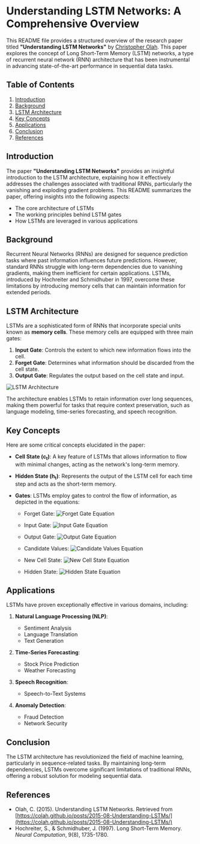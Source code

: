 # Understanding LSTM Networks: A Comprehensive Overview

This README file provides a structured overview of the research paper titled **"Understanding LSTM Networks"** by [Christopher Olah](https://colah.github.io/posts/2015-08-Understanding-LSTMs/). This paper explores the concept of Long Short-Term Memory (LSTM) networks, a type of recurrent neural network (RNN) architecture that has been instrumental in advancing state-of-the-art performance in sequential data tasks.

## Table of Contents

1. [Introduction](#introduction)
2. [Background](#background)
3. [LSTM Architecture](#lstm-architecture)
4. [Key Concepts](#key-concepts)
5. [Applications](#applications)
6. [Conclusion](#conclusion)
7. [References](#references)

## Introduction

The paper **"Understanding LSTM Networks"** provides an insightful introduction to the LSTM architecture, explaining how it effectively addresses the challenges associated with traditional RNNs, particularly the vanishing and exploding gradient problems. This README summarizes the paper, offering insights into the following aspects:

- The core architecture of LSTMs
- The working principles behind LSTM gates
- How LSTMs are leveraged in various applications

## Background

Recurrent Neural Networks (RNNs) are designed for sequence prediction tasks where past information influences future predictions. However, standard RNNs struggle with long-term dependencies due to vanishing gradients, making them inefficient for certain applications. LSTMs, introduced by Hochreiter and Schmidhuber in 1997, overcome these limitations by introducing memory cells that can maintain information for extended periods.

## LSTM Architecture

LSTMs are a sophisticated form of RNNs that incorporate special units known as **memory cells**. These memory cells are equipped with three main gates:

1. **Input Gate**: Controls the extent to which new information flows into the cell.
2. **Forget Gate**: Determines what information should be discarded from the cell state.
3. **Output Gate**: Regulates the output based on the cell state and input.

![LSTM Architecture](https://colah.github.io/posts/2015-08-Understanding-LSTMs/img/LSTM3-chain.png)

The architecture enables LSTMs to retain information over long sequences, making them powerful for tasks that require context preservation, such as language modeling, time-series forecasting, and speech recognition.

## Key Concepts

Here are some critical concepts elucidated in the paper:

- **Cell State (c<sub>t</sub>)**: A key feature of LSTMs that allows information to flow with minimal changes, acting as the network's long-term memory.
  
- **Hidden State (h<sub>t</sub>)**: Represents the output of the LSTM cell for each time step and acts as the short-term memory.

- **Gates**: LSTMs employ gates to control the flow of information, as depicted in the equations:
  - Forget Gate: <img src="https://latex.codecogs.com/svg.latex?f_t%20=%20\sigma(W_f%20\cdot%20[h_{t-1},%20x_t]%20+%20b_f)" title="Forget Gate Equation"/>
  
  - Input Gate:   <img src="https://latex.codecogs.com/svg.latex?i_t%20=%20\sigma(W_i%20\cdot%20[h_{t-1},%20x_t]%20+%20b_i)" title="Input Gate Equation"/>
  
  - Output Gate:   <img src="https://latex.codecogs.com/svg.latex?o_t%20=%20\sigma(W_o%20\cdot%20[h_{t-1},%20x_t]%20+%20b_o)" title="Output Gate Equation"/>
  
  - Candidate Values:   <img src="https://latex.codecogs.com/svg.latex?\tilde{C}_t%20=%20\tanh(W_C%20\cdot%20[h_{t-1},%20x_t]%20+%20b_C)" title="Candidate Values Equation"/>
  
  - New Cell State:   <img src="https://latex.codecogs.com/svg.latex?C_t%20=%20f_t%20*%20C_{t-1}%20+%20i_t%20*%20\tilde{C}_t" title="New Cell State Equation"/>
  
  - Hidden State:   <img src="https://latex.codecogs.com/svg.latex?h_t%20=%20o_t%20*%20\tanh(C_t)" title="Hidden State Equation"/>


## Applications

LSTMs have proven exceptionally effective in various domains, including:

1. **Natural Language Processing (NLP)**:
   - Sentiment Analysis
   - Language Translation
   - Text Generation

2. **Time-Series Forecasting**:
   - Stock Price Prediction
   - Weather Forecasting

3. **Speech Recognition**:
   - Speech-to-Text Systems

4. **Anomaly Detection**:
   - Fraud Detection
   - Network Security

## Conclusion

The LSTM architecture has revolutionized the field of machine learning, particularly in sequence-related tasks. By maintaining long-term dependencies, LSTMs overcome significant limitations of traditional RNNs, offering a robust solution for modeling sequential data.

## References

- Olah, C. (2015). Understanding LSTM Networks. Retrieved from [https://colah.github.io/posts/2015-08-Understanding-LSTMs/](https://colah.github.io/posts/2015-08-Understanding-LSTMs/)
- Hochreiter, S., & Schmidhuber, J. (1997). Long Short-Term Memory. *Neural Computation*, 9(8), 1735-1780.


